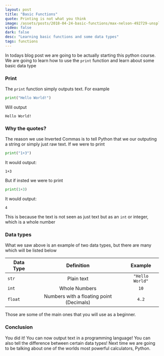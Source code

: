 ```yaml
---
layout: post
title: "Basic Functions"
quote: Printing is not what you think
image: /assets/posts/2018-04-24-basic-functions/max-nelson-492729-unsplash.jpg
video: false
dark: false
desc: "Learning basic functions and some data types"
tags: functions
---
```


In todays blog post we are going to be actually starting this python course. We are going to learn how to use the `print` function and learn about some basic data type

### Print
The `print` function simply outputs text. For example
```python
print("Hello World!")
```
Will output
```
Hello World!
```

### Why the quotes?
The reason we use Inverted Commas is to tell Python that we our outputing a string or simply just raw text. If we were to print

```python
print("1+3")
```
It would output:

```
1+3
```

But if insted we were to print
```python
print(1+3)
```

It would output:

```
4
```
This is because the text is not seen as just text but as an `int` or integer, which is a whole number

### Data types
What we saw above is an example of two data types, but there are many which will be listed below

| Data Type     | Definition                              | Example        |
| ------------- |:---------------------------------------:|:--------------:|
| `str`         | Plain text                              | `"Hello World"`|
| `int`         | Whole Numbers                           | `10`           |
| `float`       | Numbers with a floating point (Decimals)| `4.2`          |

Those are some of the main ones that you will use as a beginner.


### Conclusion
You did it! You can now output text in a programming language! You can also tell the difference between certain data types! Next time we are going to be talking about one of the worlds most powerful calculators, Python.



